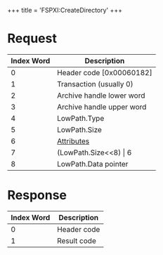 +++
title = 'FSPXI:CreateDirectory'
+++

# Request

| Index Word | Description                                             |
|------------|---------------------------------------------------------|
| 0          | Header code \[0x00060182\]                              |
| 1          | Transaction (usually 0)                                 |
| 2          | Archive handle lower word                               |
| 3          | Archive handle upper word                               |
| 4          | LowPath.Type                                            |
| 5          | LowPath.Size                                            |
| 6          | [Attributes](Filesystem_services#Attributes "wikilink") |
| 7          | (LowPath.Size\<\<8) \| 6                                |
| 8          | LowPath.Data pointer                                    |

# Response

| Index Word | Description |
|------------|-------------|
| 0          | Header code |
| 1          | Result code |
